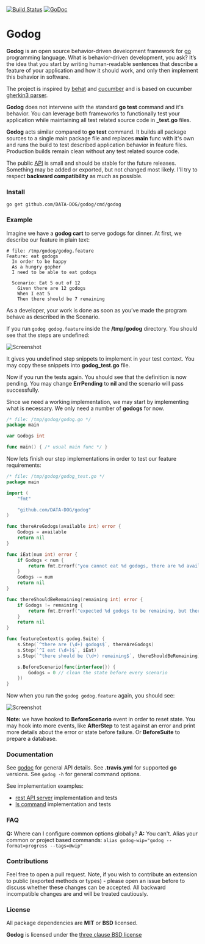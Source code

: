 [![Build Status](https://travis-ci.org/DATA-DOG/godog.svg?branch=master)](https://travis-ci.org/DATA-DOG/godog)
[![GoDoc](https://godoc.org/github.com/DATA-DOG/godog?status.svg)](https://godoc.org/github.com/DATA-DOG/godog)

# Godog

**Godog** is an open source behavior-driven development framework for [go][golang] programming language.
What is behavior-driven development, you ask? It’s the idea that you start by writing human-readable sentences that
describe a feature of your application and how it should work, and only then implement this behavior in software.

The project is inspired by [behat][behat] and [cucumber][cucumber] and is based on cucumber [gherkin3 parser][gherkin].

**Godog** does not intervene with the standard **go test** command and it's behavior. You can leverage both frameworks
to functionally test your application while maintaining all test related source code in **_test.go** files.

**Godog** acts similar compared to **go test** command. It builds all package sources to a single main package file
and replaces **main** func with it's own and runs the build to test described application behavior in feature files.
Production builds remain clean without any test related source code.

The public [API][godoc] is small and should be stable for the future releases. Something may be added or exported, but
not changed most likely. I'll try to respect **backward compatibility** as much as possible.

### Install

    go get github.com/DATA-DOG/godog/cmd/godog

### Example

Imagine we have a **godog cart** to serve godogs for dinner. At first, we describe our feature
in plain text:

``` gherkin
# file: /tmp/godog/godog.feature
Feature: eat godogs
  In order to be happy
  As a hungry gopher
  I need to be able to eat godogs

  Scenario: Eat 5 out of 12
    Given there are 12 godogs
    When I eat 5
    Then there should be 7 remaining
```

As a developer, your work is done as soon as you’ve made the program behave as
described in the Scenario.

If you run `godog godog.feature` inside the **/tmp/godog** directory.
You should see that the steps are undefined:

![Screenshot](https://raw.github.com/DATA-DOG/godog/master/screenshots/undefined.png)

It gives you undefined step snippets to implement in your test context. You may copy these snippets
into **godog_test.go** file.

Now if you run the tests again. You should see that the definition is now pending. You may change
**ErrPending** to **nil** and the scenario will pass successfully.

Since we need a working implementation, we may start by implementing what is necessary.
We only need a number of **godogs** for now.

``` go
/* file: /tmp/godog/godog.go */
package main

var Godogs int

func main() { /* usual main func */ }
```

Now lets finish our step implementations in order to test our feature requirements:

``` go
/* file: /tmp/godog/godog_test.go */
package main

import (
	"fmt"

	"github.com/DATA-DOG/godog"
)

func thereAreGodogs(available int) error {
	Godogs = available
	return nil
}

func iEat(num int) error {
	if Godogs < num {
		return fmt.Errorf("you cannot eat %d godogs, there are %d available", num, Godogs)
	}
	Godogs -= num
	return nil
}

func thereShouldBeRemaining(remaining int) error {
	if Godogs != remaining {
		return fmt.Errorf("expected %d godogs to be remaining, but there is %d", remaining, Godogs)
	}
	return nil
}

func featureContext(s godog.Suite) {
	s.Step(`^there are (\d+) godogs$`, thereAreGodogs)
	s.Step(`^I eat (\d+)$`, iEat)
	s.Step(`^there should be (\d+) remaining$`, thereShouldBeRemaining)

	s.BeforeScenario(func(interface{}) {
		Godogs = 0 // clean the state before every scenario
	})
}
```

Now when you run the `godog godog.feature` again, you should see:

![Screenshot](https://raw.github.com/DATA-DOG/godog/master/screenshots/passed.png)

**Note:** we have hooked to **BeforeScenario** event in order to reset state. You may hook into
more events, like **AfterStep** to test against an error and print more details about the error
or state before failure. Or **BeforeSuite** to prepare a database.

### Documentation

See [godoc][godoc] for general API details.
See **.travis.yml** for supported **go** versions.
See `godog -h` for general command options.

See implementation examples:

- [rest API server](https://github.com/DATA-DOG/godog/tree/master/examples/api) implementation and tests
- [ls command](https://github.com/DATA-DOG/godog/tree/master/examples/ls) implementation and tests

### FAQ

**Q:** Where can I configure common options globally?
**A:** You can't. Alias your common or project based commands: `alias godog-wip="godog --format=progress --tags=@wip"`

### Contributions

Feel free to open a pull request. Note, if you wish to contribute an extension to public (exported methods or types) -
please open an issue before to discuss whether these changes can be accepted. All backward incompatible changes are
and will be treated cautiously.

### License

All package dependencies are **MIT** or **BSD** licensed.

**Godog** is licensed under the [three clause BSD license][license]

[godoc]: http://godoc.org/github.com/DATA-DOG/godog "Documentation on godoc"
[golang]: https://golang.org/  "GO programming language"
[behat]: http://docs.behat.org/ "Behavior driven development framework for PHP"
[cucumber]: https://cucumber.io/ "Behavior driven development framework for Ruby"
[gherkin]: https://github.com/cucumber/gherkin-go "Gherkin3 parser for GO"
[license]: http://en.wikipedia.org/wiki/BSD_licenses "The three clause BSD license"
